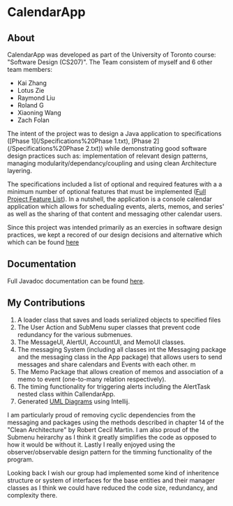 # CalendarApp

## About
CalendarApp was developed as part of the University of Toronto course:  "Software Design (CS207)". The Team consistem of myself and 6 other team members: 
- Kai Zhang
- Lotus Zie
- Raymond Liu
- Roland G
- Xiaoning Wang
- Zach Folan

The intent of the project was to design a Java application to specifications ([Phase 1](/Specifications%20Phase 1.txt), [Phase 2](/Specifications%20Phase 2.txt)) while demonstrating good software design practices such as: implementation of relevant design patterns, managing modularity/dependancy/coupling and using clean Architecture layering. 

The specifications included a list of optional and required features with a a minimum number of optional features that must be implemented ([Full Project Feature List](CalendarApp/Feature%20List.md)). In a nutshell, the application is a console calendar application which allows for schedualing events, alerts, memos, and series' as well as the sharing of that content and messaging other calendar users. 

Since this project was intended primarily as an exercies in software design practices, we kept a recored of our design decisions and alternative which which can be found [here](CalendarApp/Design%20Decisions.md)

## Documentation
Full Javadoc documentation can be found [here](CalendarApp/JavaDoc/index.html).

## My Contributions
1. A loader class that saves and loads serialized objects to specified files
2. The User Action and SubMenu super classes that prevent code redundancy for the various submenues.
3. The MessageUI, AlertUI, AccountUI, and MemoUI classes.
4. The messaging System (including all classes int the Messaging package and the messaging class in the App package) that allows users to send messages and share calendars and Events with each other. m
5. The Memo Package that allows creation of memos and association of a memo to event (one-to-many relation respectively).
6. The timing functionality for triggering alerts including the AlertTask nested class within CallendarApp. 
7. Generated [UML Diagrams](CalendarApp/UML) using Intellij.

I am particularly proud of removing cyclic dependencies from the messaging and packages using the methods described in chapter 14 of the "Clean Architecture" by Robert Cecil Martin. I am also proud of the Submenu heirarchy as I think it greatly simplifies the code as opposed to how it would be without it. Lastly I really enjoyed using the observer/observable design pattern for the timming functionality of the program.

Looking back I wish our group had implemented some kind of inheritence structure or system of interfaces for the base entities and their manager classes as I think we could have reduced the code size, redundancy, and complexity there.
